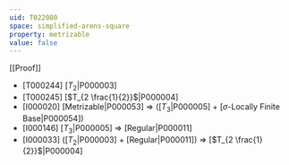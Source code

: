 ```yaml
---
uid: T022080
space: simplified-arens-square
property: metrizable
value: false
---
```

[[Proof]]

* [T000244] [$T_2$|P000003]
* [T000245] [$T_{2 \frac{1}{2}}$|P000004]
* [I000020] [Metrizable|P000053] => ([$T_3$|P000005] + [$\sigma$-Locally Finite Base|P000054])
* [I000146] [$T_3$|P000005] => [Regular|P000011]
* [I000033] ([$T_2$|P000003] + [Regular|P000011]) => [$T_{2 \frac{1}{2}}$|P000004]

